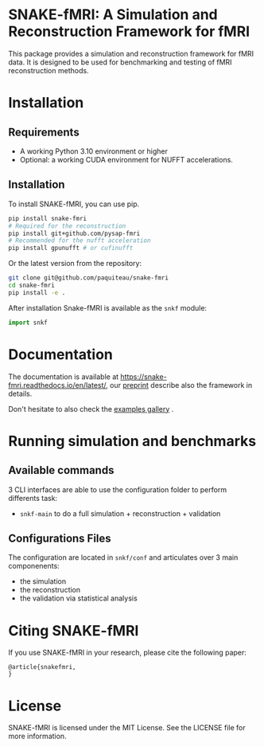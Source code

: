 # SNAKE-fMRI: A Simulation and Reconstruction Framework for fMRI

This package provides a simulation and reconstruction framework for fMRI data. It is designed to be used for benchmarking and testing of fMRI reconstruction methods.


# Installation
## Requirements 
- A working Python 3.10 environment  or higher 
- Optional: a working CUDA environment for NUFFT accelerations.

## Installation
To install SNAKE-fMRI, you can use pip. 

```bash
pip install snake-fmri 
# Required for the reconstruction 
pip install git+github.com/pysap-fmri
# Recommended for the nufft acceleration 
pip install gpunufft # or cufinufft 
```

Or the latest version from the repository:

```bash
git clone git@github.com/paquiteau/snake-fmri 
cd snake-fmri 
pip install -e .
```
After installation Snake-fMRI is available as the `snkf` module: 

``` python
import snkf

```

# Documentation
The documentation is available at https://snake-fmri.readthedocs.io/en/latest/, our [preprint](XXXX) describe also the framework in details.

Don't hesitate to also check the [examples gallery](XXXXX) .

# Running simulation and benchmarks 
## Available commands 

3 CLI interfaces are able to use the configuration folder to perform differents task: 
 - `snkf-main` to do a full simulation + reconstruction + validation 
 

## Configurations Files
The configuration  are located in `snkf/conf` and articulates over 3 main componenents: 
- the simulation
- the reconstruction
- the validation via statistical analysis



# Citing SNAKE-fMRI
If you use SNAKE-fMRI in your research, please cite the following paper:

> 
> 

```
@article{snakefmri,
}
```

# License
SNAKE-fMRI is licensed under the MIT License. See the LICENSE file for more information.
